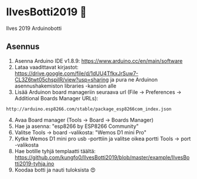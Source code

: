 # IlvesBotti2019 :robot:
Ilves 2019 Arduinobotti
## Asennus
1. Asenna Arduino IDE v1.8.9: https://www.arduino.cc/en/main/software
2. Lataa vaadittavat kirjastot: https://drive.google.com/file/d/1dUU4TfkxJrSuw7-CL3Z6twt05chspiIR/view?usp=sharing ja pura ne Arduinon asennushakemiston libraries -kansion alle
3. Lisää Arduinon board manageriin seuraava url (File -> Preferences -> Additional Boards Manager URLs):
```
http://arduino.esp8266.com/stable/package_esp8266com_index.json
```
4. Avaa Board manager (Tools -> Board -> Boards Manager)
5. Hae ja asenna: "esp8266 by ESP8266 Community"
6. Valitse Tools -> board -valikosta: "Wemos D1 mini Pro"
7. Kytke Wemos D1 mini pro usb -porttiin ja valitse oikea portti Tools -> port -valikosta
8. Hae botille tyhjä templaatti täältä: https://github.com/kungfo0/IlvesBotti2019/blob/master/example/IlvesBotti2019-tyhja.ino
9. Koodaa botti ja nauti tuloksista :heart_eyes:
